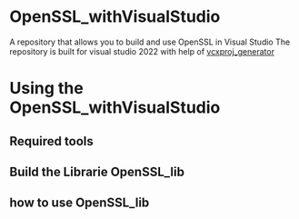# OpenSSL_withVisualStudio
A repository that allows you to build and use OpenSSL in Visual Studio
The repository is built for visual studio 2022 with help of [vcxproj_generator](https://github.com/imahjoub/vcxproj_generator)

# Using the OpenSSL_withVisualStudio

## Required tools

## Build the Librarie OpenSSL_lib

## how to use OpenSSL_lib

